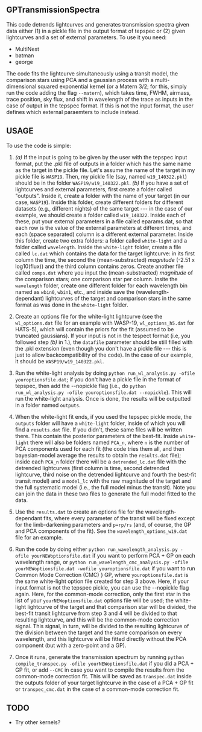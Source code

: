GPTransmissionSpectra
---

This code detrends lightcurves and generates transmission spectra given data either (1) in a pickle file in the output format of tepspec 
or (2) given lightcurves and a set of external parameters. To use it you need:

- MultiNest
- batman
- george

The code fits the lightcurve simultaneously using a transit model, the comparison stars using PCA and a gaussian process with a 
multi-dimensional squared exponential kernel (or a Matern 3/2; for this, simply run the code adding the flag `--matern`), which takes time, FWHM, airmass, trace position, sky flux, and shift in wavelength of the 
trace as inputs in the case of output in the tepspec format. If this is not the input format, the user defines which external paraemters 
to include instead.

USAGE
---

To use the code is simple: 

1. *(a)* If the input is going to be given by the user with the tepspec input format, put the .pkl file of outputs in a folder which has the same 
   name as the target in the pickle file. Let's assume the name of the target in my pickle file is `WASP19`. Then, my pickle file (say, named 
   `w19_140322.pkl`) should be in the folder `WASP19/w19_140322.pkl`. *(b)* If you have a set of lightcurves and external parameters, first 
   create a folder called "outputs". Inside it, create a folder with the name of your target (in our case, `WASP19`). Inside this folder, 
   create different folders for different datasets (e.g., different nights) of the same target --- in the case of our example, we should create 
   a folder called `w19_140322`. Inside each of these, put your external parameters in a file called eparams.dat, so that each row is the value 
   of the external parameters at different times, and each (space separated) column is a different external parameter. Inside this folder, create 
   two extra folders: a folder called `white-light` and a folder called `wavelength`. Inside the `white-light` folder, create a file called 
   `lc.dat` which contains the data for the target lightcurve: in its first column the time, the second the (mean-substracted) *magnitude* 
   (-2.51 x log10(flux)) and the third column contains zeros. Create another file called `comps.dat` where you input the (mean-substracted) 
   *magnitude* of the comparison stars; one comparison star per column. Insite the `wavelength` folder, create one different folder for each 
   wavelength bin named as `wbin0`, `wbin1`, etc., and inside save the (wavelength-dependant) lightcurves of the target and comparison stars 
   in the same format as was done in the `white-light` folder. 

2. Create an options file for the white-light lightcurve (see the `wl_options.dat` file for an example with WASP-19, 
   `wl_options_h5.dat` for HATS-5), which will contain the priors for the fit (assumed to be truncated gaussians). If 
   your input is not in the tespect format (i.e, you followed step *(b)* in 1.), the `datafile` parameter should be still 
   filled with the .pkl extension (even though you don't have a pickle file --- this is just to allow backcompatibility of 
   the code). In the case of our example, it should be `WASP19/w19_140322.pkl`.
   

3. Run the white-light analysis by doing `python run_wl_analysis.py -ofile youroptionsfile.dat`; if you don't have a pickle file in the 
   format of tepspec, then add the --nopickle flag (i.e., do `python run_wl_analysis.py -ofile youroptionsfile.dat --nopickle`). This will 
   run the white-light analysis. Once is done, the results will be outputted in a folder named `outputs`.

4. When the white-light fit ends, if you used the tepspec pickle mode, the `outputs` folder will have a `white-light` folder, inside of 
   which you will find a `results.dat` file. If you didn't, these same files will be written there. This contain the posterior parameters 
   of the best-fit. Inside `white-light` there will also be folders named `PCA_n`, where `n` is the number of PCA components used for each 
   fit (the code tries them all, and then bayesian-model average the results to obtain the `results.dat` file); inside each `PCA_n` folder 
   there will be a `detrended_lc.dat` file with the detrended lightcurves (first column is time, second detrended lightcurve, third noise 
   on the detrended lightcurve and fourth the best-fit transit model) and a `model_lc` with the raw magnitude of the target and the full 
   systematic model (i.e., the full model minus the transit). Note you can join the data in these two files to generate the full model 
   fitted to the data.

5. Use the `results.dat` to create an options file for the wavelength-dependant fits, where every parameter of the transit will be fixed 
   except for the limb-darkening parameters and `p=rp/rs` (and, of course, the GP and PCA components of the fit). See the 
   `wavelength_options_w19.dat` file for an example.

6. Run the code by doing either `python run_wavelength_analysis.py -ofile yourNEWoptionsfile.dat` if you want to perform PCA + GP on each 
   wavelength range, or `python run_wavelength_cmc_analysis.py -ofile yourNEWoptionsfile.dat -wofile youroptionsfile.dat` if you want to 
   run Common Mode Correction (CMC) } GP, where `youroptionsfile.dat` is the same white-light option file created for step 3 above. Here, 
   if your input format is not the tepspec pickle, you can use the --nopickle flag again. Here, for the common-mode correction, only the 
   first star in the list of your `yourNEWoptionsfile.dat` options file will be used; the white-light lightcurve of the target and that 
   comparison star will be divided, the best-fit transit lightcurve from step 3 and 4 will be divided to that resulting lightcurve, and this 
   will be the common-mode correction signal. This signal, in turn, will be divided to the resulting lightcurve of the division between the 
   target and the same comparison on every wavelength, and this lightcurve will be fitted directly without the PCA component (but with a 
   zero-point and a GP). 

7. Once it runs, generate the transmission spectrum by running `python compile_transpec.py -ofile yourNEWoptionsfile.dat` if you did a PCA + GP fit, 
   or add `--CMC` in case you want to compile the results from the common-mode correction fit. This will be saved as `transpec.dat` inside the 
   outputs folder of your target lightcurve in the case of a PCA + GP fit or `transpec_cmc.dat` in the case of a common-mode correction fit.

TODO
---
- Try other kernels?
